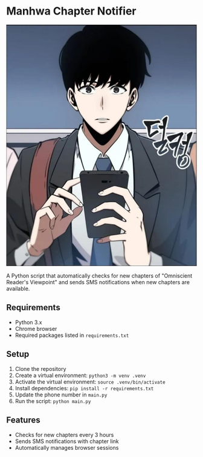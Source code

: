 # Manhwa Chapter Notifier

![Kim Dokja](kimdokja.jpg)

A Python script that automatically checks for new chapters of "Omniscient Reader's Viewpoint" and sends SMS notifications when new chapters are available.

## Requirements
- Python 3.x
- Chrome browser
- Required packages listed in `requirements.txt`

## Setup
1. Clone the repository
2. Create a virtual environment: `python3 -m venv .venv`
3. Activate the virtual environment: `source .venv/bin/activate`
4. Install dependencies: `pip install -r requirements.txt`
5. Update the phone number in `main.py`
6. Run the script: `python main.py`

## Features
- Checks for new chapters every 3 hours
- Sends SMS notifications with chapter link
- Automatically manages browser sessions